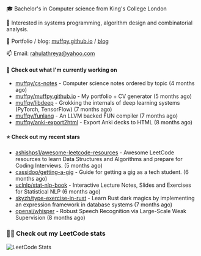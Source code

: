 🎓 Bachelor's in Computer science from King's College London  

🔭 Interested in systems programming, algorithm design and combinatorial analysis.

🤗 Portfolio / blog: [muffpy.github.io](https://muffpy.github.io/) / [blog](https://muffpy.github.io/blog)

📫 Email: [rahulathreya@yahoo.com](mailto:rahulathreya@yahoo.com)

#### 👷 Check out what I'm currently working on

- [muffpy/cs-notes](https://github.com/muffpy/cs-notes) - Computer science notes ordered by topic (4 months ago)
- [muffpy/muffpy.github.io](https://github.com/muffpy/muffpy.github.io) - My portfolio &#43; CV generator (5 months ago)
- [muffpy/libdeep](https://github.com/muffpy/libdeep) - Grokking the internals of deep learning systems (PyTorch, TensorFlow) (7 months ago)
- [muffpy/funlang](https://github.com/muffpy/funlang) - An LLVM backed FUN compiler  (7 months ago)
- [muffpy/anki-export2html](https://github.com/muffpy/anki-export2html) - Export Anki decks to HTML (8 months ago)

#### ⭐ Check out my recent stars

- [ashishps1/awesome-leetcode-resources](https://github.com/ashishps1/awesome-leetcode-resources) - Awesome LeetCode resources to learn Data Structures and Algorithms and prepare for Coding Interviews. (5 months ago)
- [cassidoo/getting-a-gig](https://github.com/cassidoo/getting-a-gig) - Guide for getting a gig as a tech student. (6 months ago)
- [uclnlp/stat-nlp-book](https://github.com/uclnlp/stat-nlp-book) - Interactive Lecture Notes, Slides and Exercises for Statistical NLP (6 months ago)
- [skyzh/type-exercise-in-rust](https://github.com/skyzh/type-exercise-in-rust) - Learn Rust dark magics by implementing an expression framework in database systems (7 months ago)
- [openai/whisper](https://github.com/openai/whisper) - Robust Speech Recognition via Large-Scale Weak Supervision (8 months ago)

### 👨‍💻 Check out my LeetCode stats
![LeetCode Stats](https://leetcode.card.workers.dev/lcascension?theme=unicorn&font=baloo&extension=null)
